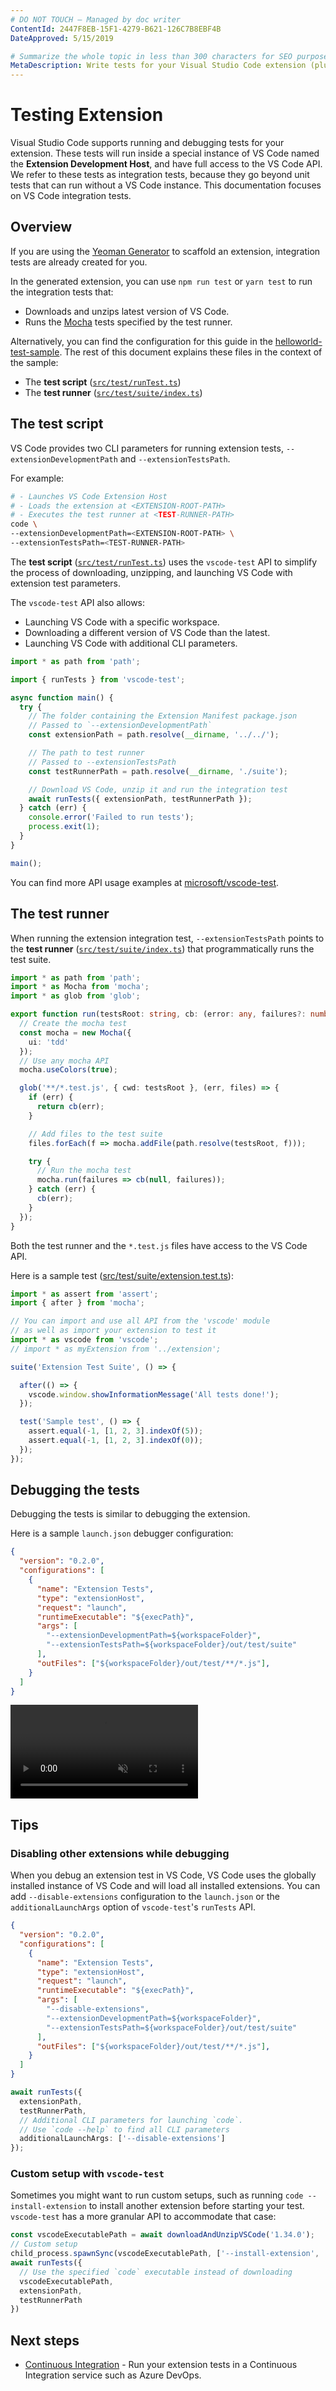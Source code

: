 ```yaml
---
# DO NOT TOUCH — Managed by doc writer
ContentId: 2447F8EB-15F1-4279-B621-126C7B8EBF4B
DateApproved: 5/15/2019

# Summarize the whole topic in less than 300 characters for SEO purpose
MetaDescription: Write tests for your Visual Studio Code extension (plug-in).
---
```


# Testing Extension

Visual Studio Code supports running and debugging tests for your extension. These tests will run inside a special instance of VS Code named the **Extension Development Host**, and have full access to the VS Code API. We refer to these tests as integration tests, because they go beyond unit tests that can run without a VS Code instance. This documentation focuses on VS Code integration tests.

## Overview

If you are using the [Yeoman Generator](https://code.visualstudio.com/api/get-started/your-first-extension) to scaffold an extension, integration tests are already created for you.

In the generated extension, you can use `npm run test` or `yarn test` to run the integration tests that:

- Downloads and unzips latest version of VS Code.
- Runs the [Mocha](https://mochajs.org) tests specified by the test runner.

Alternatively, you can find the configuration for this guide in the [helloworld-test-sample](https://github.com/microsoft/vscode-extension-samples/tree/master/helloworld-test-sample). The rest of this document explains these files in the context of the sample:

- The **test script** ([`src/test/runTest.ts`](https://github.com/microsoft/vscode-extension-samples/blob/master/helloworld-test-sample/src/test/runTest.ts))
- The **test runner** ([`src/test/suite/index.ts`](https://github.com/microsoft/vscode-extension-samples/blob/master/helloworld-test-sample/src/test/suite/index.ts))

## The test script

VS Code provides two CLI parameters for running extension tests, `--extensionDevelopmentPath` and `--extensionTestsPath`.

For example:

```bash
# - Launches VS Code Extension Host
# - Loads the extension at <EXTENSION-ROOT-PATH>
# - Executes the test runner at <TEST-RUNNER-PATH>
code \
--extensionDevelopmentPath=<EXTENSION-ROOT-PATH> \
--extensionTestsPath=<TEST-RUNNER-PATH>
```

The **test script** ([`src/test/runTest.ts`](https://github.com/microsoft/vscode-extension-samples/blob/master/helloworld-test-sample/src/test/runTest.ts)) uses the `vscode-test` API to simplify the process of downloading, unzipping, and launching VS Code with extension test parameters.

The `vscode-test` API also allows:

- Launching VS Code with a specific workspace.
- Downloading a different version of VS Code than the latest.
- Launching VS Code with additional CLI parameters.

```ts
import * as path from 'path';

import { runTests } from 'vscode-test';

async function main() {
  try {
    // The folder containing the Extension Manifest package.json
    // Passed to `--extensionDevelopmentPath`
    const extensionPath = path.resolve(__dirname, '../../');

    // The path to test runner
    // Passed to --extensionTestsPath
    const testRunnerPath = path.resolve(__dirname, './suite');

    // Download VS Code, unzip it and run the integration test
    await runTests({ extensionPath, testRunnerPath });
  } catch (err) {
    console.error('Failed to run tests');
    process.exit(1);
  }
}

main();
```

You can find more API usage examples at [microsoft/vscode-test](https://github.com/microsoft/vscode-test).

## The test runner

When running the extension integration test, `--extensionTestsPath` points to the **test runner** ([`src/test/suite/index.ts`](https://github.com/microsoft/vscode-extension-samples/blob/master/helloworld-test-sample/src/test/suite/index.ts)) that programmatically runs the test suite.

```ts
import * as path from 'path';
import * as Mocha from 'mocha';
import * as glob from 'glob';

export function run(testsRoot: string, cb: (error: any, failures?: number) => void): void {
  // Create the mocha test
  const mocha = new Mocha({
    ui: 'tdd'
  });
  // Use any mocha API
  mocha.useColors(true);

  glob('**/*.test.js', { cwd: testsRoot }, (err, files) => {
    if (err) {
      return cb(err);
    }

    // Add files to the test suite
    files.forEach(f => mocha.addFile(path.resolve(testsRoot, f)));

    try {
      // Run the mocha test
      mocha.run(failures => cb(null, failures));
    } catch (err) {
      cb(err);
    }
  });
}
```

Both the test runner and the `*.test.js` files have access to the VS Code API.

Here is a sample test ([src/test/suite/extension.test.ts](https://github.com/microsoft/vscode-extension-samples/blob/master/helloworld-test-sample/src/test/suite/extension.test.ts)):

```ts
import * as assert from 'assert';
import { after } from 'mocha';

// You can import and use all API from the 'vscode' module
// as well as import your extension to test it
import * as vscode from 'vscode';
// import * as myExtension from '../extension';

suite('Extension Test Suite', () => {

  after(() => {
    vscode.window.showInformationMessage('All tests done!');
  });

  test('Sample test', () => {
    assert.equal(-1, [1, 2, 3].indexOf(5));
    assert.equal(-1, [1, 2, 3].indexOf(0));
  });
});
```

## Debugging the tests

Debugging the tests is similar to debugging the extension.

Here is a sample `launch.json` debugger configuration:

```json
{
  "version": "0.2.0",
  "configurations": [
    {
      "name": "Extension Tests",
      "type": "extensionHost",
      "request": "launch",
      "runtimeExecutable": "${execPath}",
      "args": [
        "--extensionDevelopmentPath=${workspaceFolder}",
        "--extensionTestsPath=${workspaceFolder}/out/test/suite"
      ],
      "outFiles": ["${workspaceFolder}/out/test/**/*.js"],
    }
  ]
}
```

<video autoplay loop muted playsinline controls>
  <source src="/api/working-with-extensions/testing-extension/debug.mp4" type="video/mp4">
</video>

## Tips

### Disabling other extensions while debugging

When you debug an extension test in VS Code, VS Code uses the globally installed instance of VS Code and will load all installed extensions. You can add `--disable-extensions` configuration to the `launch.json` or the `additionalLaunchArgs` option of `vscode-test`'s `runTests` API.

```json
{
  "version": "0.2.0",
  "configurations": [
    {
      "name": "Extension Tests",
      "type": "extensionHost",
      "request": "launch",
      "runtimeExecutable": "${execPath}",
      "args": [
        "--disable-extensions",
        "--extensionDevelopmentPath=${workspaceFolder}",
        "--extensionTestsPath=${workspaceFolder}/out/test/suite"
      ],
      "outFiles": ["${workspaceFolder}/out/test/**/*.js"],
    }
  ]
}
```

```ts
await runTests({
  extensionPath,
  testRunnerPath,
  // Additional CLI parameters for launching `code`.
  // Use `code --help` to find all CLI parameters
  additionalLaunchArgs: ['--disable-extensions']
});
```

### Custom setup with `vscode-test`

Sometimes you might want to run custom setups, such as running `code --install-extension` to install another extension before starting your test. `vscode-test` has a more granular API to accommodate that case:

```ts
const vscodeExecutablePath = await downloadAndUnzipVSCode('1.34.0');
// Custom setup
child_process.spawnSync(vscodeExecutablePath, ['--install-extension', '<PATH-TO-VSIX>']);
await runTests({
  // Use the specified `code` executable instead of downloading
  vscodeExecutablePath,
  extensionPath,
  testRunnerPath
})
```

## Next steps

- [Continuous Integration](/api/working-with-extensions/continuous-integration) - Run your extension tests in a Continuous Integration service such as Azure DevOps.
